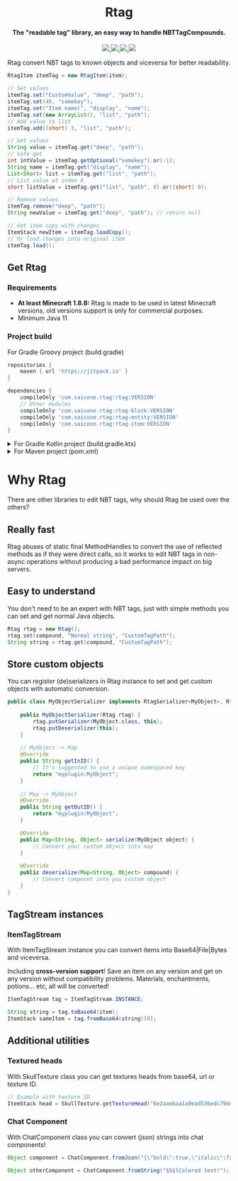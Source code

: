<h1 align="center">Rtag</h1>

<h4 align="center">The "readable tag" library, an easy way to handle NBTTagCompounds.</h4>

<p align="center">
    <a href="https://www.codefactor.io/repository/github/saicone/rtag">
        <img src="https://www.codefactor.io/repository/github/saicone/rtag/badge?style=flat-square"/>
    </a>
    <a href="https://github.com/saicone/rtag">
        <img src="https://img.shields.io/github/languages/code-size/saicone/rtag?style=flat-square"/>
    </a>
    <a href="https://github.com/saicone/rtag">
        <img src="https://img.shields.io/tokei/lines/github/saicone/rtag?style=flat-square"/>
    </a>
    <a href="https://jitpack.io/#com.saicone/rtag">
        <img src="https://jitpack.io/v/com.saicone/rtag.svg?style=flat-square"/>
    </a>
</p>

Rtag convert NBT tags to known objects and viceversa for better readability.

```java
RtagItem itemTag = new RtagItem(item);

// Set values
itemTag.set("CustomValue", "deep", "path");
itemTag.set(40, "somekey");
itemTag.set("Item name!", "display", "name");
itemTag.set(new ArrayList(), "list", "path");
// Add value to list
itemTag.add((short) 3, "list", "path");

// Get values
String value = itemTag.get("deep", "path");
// Safe get
int intValue = itemTag.getOptional("somekey").or(-1);
String name = itemTag.get("display", "name");
List<Short> list = itemTag.get("list", "path");
// List value at index 0
short listValue = itemTag.get("list", "path", 0).or((short) 0);

// Remove values
itemTag.remove("deep", "path");
String newValue = itemTag.get("deep", "path"); // return null

// Get item copy with changes
ItemStack newItem = itemTag.loadCopy();
// Or load changes into original item
itemTag.load();
```

## Get Rtag

### Requirements
*  **At least Minecraft 1.8.8:** Rtag is made to be used in latest Minecraft versions, old versions support is only for commercial purposes.
*  Minimum Java 11

### Project build
For Gradle Groovy project (build.gradle)
```groovy
repositories {
    maven { url 'https://jitpack.io' }
}

dependencies {
    compileOnly 'com.saicone.rtag:rtag:VERSION'
    // Other modules
    compileOnly 'com.saicone.rtag:rtag-block:VERSION'
    compileOnly 'com.saicone.rtag:rtag-entity:VERSION'
    compileOnly 'com.saicone.rtag:rtag-item:VERSION'
}
```

<details>
  <summary>For Gradle Kotlin project (build.gradle.kts)</summary>
  
  ```kotlin
  repositories {
      maven("https://jitpack.io")
  }

  dependencies {
      compileOnly("com.saicone.rtag:rtag:VERSION")
      // Other modules
      compileOnly("com.saicone.rtag:rtag-block:VERSION")
      compileOnly("com.saicone.rtag:rtag-entity:VERSION")
      compileOnly("com.saicone.rtag:rtag-item:VERSION")
  }
  ```
</details>

<details>
  <summary>For Maven project (pom.xml)</summary>
  
  ```xml
  <repositories>
      <repository>
          <id>Jitpack</id>
          <url>https://jitpack.io</url>
      </repository>
  </repositories>
    
  <dependencies>
      <dependency>
          <groupId>com.saicone.rtag</groupId>
          <artifactId>rtag</artifactId>
          <version>VERSION</version>
          <scope>provided</scope>
      </dependency>
      <!-- Other modules -->
      <dependency>
          <groupId>com.saicone.rtag</groupId>
          <artifactId>rtag-block</artifactId>
          <version>VERSION</version>
          <scope>provided</scope>
      </dependency>
      <dependency>
          <groupId>com.saicone.rtag</groupId>
          <artifactId>rtag-entity</artifactId>
          <version>VERSION</version>
          <scope>provided</scope>
      </dependency>
      <dependency>
          <groupId>com.saicone.rtag</groupId>
          <artifactId>rtag-item</artifactId>
          <version>VERSION</version>
          <scope>provided</scope>
      </dependency>
  </dependencies>
  ```
</details>


# Why Rtag
There are other libraries to edit NBT tags, why should Rtag be used over the others?

## Really fast
Rtag abuses of static final MethodHandles to convert the use of reflected methods as if they were direct calls, so it works to edit NBT tags in non-async operations without producing a bad performance impact on big servers.

## Easy to understand
You don't need to be an expert with NBT tags, just with simple methods you can set and get normal Java objects.
```java
Rtag rtag = new Rtag();
rtag.set(compound, "Normal string", "CustomTagPath");
String string = rtag.get(compound, "CustomTagPath");
```

## Store custom objects
You can register (de)serializers in Rtag instance to set and get custom objects with automatic conversion.
```java
public class MyObjectSerializer implements RtagSerializer<MyObject>, RtagDeserializer<MyObject> {
    
    public MyObjectSerializer(Rtag rtag) {
        rtag.putSerializer(MyObject.class, this);
        rtag.putDeserializer(this);
    }
    
    // MyObject -> Map
    @Override
    public String getInID() {
        // It's suggested to use a unique namespaced key
        return "myplugin:MyObject";
    }
    
    // Map -> MyObject
    @Override
    public String getOutID() {
        return "myplugin:MyObject";
    }

    @Override
    public Map<String, Object> serialize(MyObject object) {
        // Convert your custom object into map
    }
    
    @Override
    public deserialize(Map<String, Object> compound) {
        // Convert compount into you custom object
    }
}
```

## TagStream instances

### ItemTagStream
With ItemTagStream instance you can convert items into Base64|File|Bytes and viceversa.

Including **cross-version support**! Save an item on any version and get on any version without compatibility problems. Materials, enchantments, potions... etc, all will be converted!
```java
ItemTagStream tag = ItemTagStream.INSTANCE;

String string = tag.toBase64(item);
ItemStack sameItem = tag.fromBase64(string)[0];
```

## Additional utilities

### Textured heads
With SkullTexture class you can get textures heads from base64, url or texture ID.
```java
// Example with texture ID
ItemStack head = SkullTexture.getTextureHead("6e2aaebaa1a9ead536edc79ddfade46cf50b4c40c83c102fb63d84d53c76d68f");
```

### Chat Component
With ChatComponent class you can convert (json) strings into chat components!
```java
Object component = ChatComponent.fromJson("{\"bold\":true,\"italic\":false,\"underlined\":false,\"strikethrough\":false,\"obfuscated\":false,\"color\":\"dark_purple\",\"text\":\"Colored text!\"}");

Object otherComponent = ChatComponent.fromString("§5§lColored text!");
```
